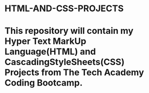 # HTML-AND-CSS-PROJECTS
# This repository will contain my Hyper Text MarkUp Language(HTML) and CascadingStyleSheets(CSS) Projects from The Tech Academy Coding Bootcamp.
